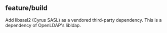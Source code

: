 ## feature/build

Add libsasl2 (Cyrus SASL) as a vendored third-party dependency.
This is a dependency of OpenLDAP's libldap.
